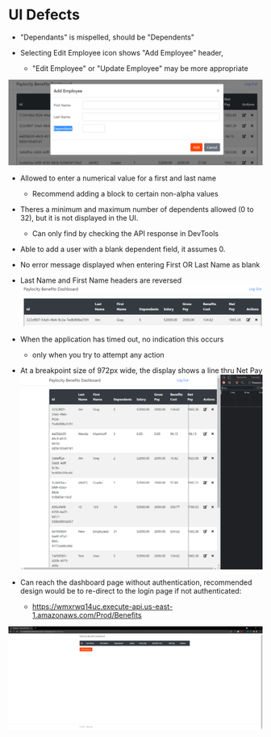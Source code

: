 # UI Defects

- "Dependants" is mispelled, should be "Dependents"

- Selecting Edit Employee icon shows "Add Employee" header, 
  - "Edit Employee" or "Update Employee" may be more appropriate

![Mispelled](../screenshots/defect_1.png)

- Allowed to enter a numerical value for a first and last name
    - Recommend adding a block to certain non-alpha values

- Theres a minimum and maximum number of dependents allowed (0 to 32), but it is not displayed in the UI. 
    - Can only find by checking the API response in DevTools

- Able to add a user with a blank dependent field, it assumes 0.

- No error message displayed when entering First OR Last Name as blank

- Last Name and First Name headers are reversed
![Reversed Headers](../screenshots/defect_2.png)

- When the application has timed out, no indication this occurs
	- only when you try to attempt any action

- At a breakpoint size of 972px wide, the display shows a line thru Net Pay
![Line Display](../screenshots/line_display.png)

- Can reach the dashboard page without authentication, recommended design would be to re-direct to the login page if not authenticated: 
    - https://wmxrwq14uc.execute-api.us-east-1.amazonaws.com/Prod/Benefits

![Unauthenticated](../screenshots/unauthenticated_page.png)